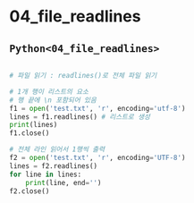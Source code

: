 # 04_file_readlines

## `Python<04_file_readlines>`
```py

# 파일 읽기 : readlines()로 전체 파일 읽기

# 1개 행이 리스트의 요소
# 행 끝에 \n 포함되어 있음
f1 = open('test.txt', 'r', encoding='utf-8')
lines = f1.readlines() # 리스트로 생성
print(lines)
f1.close()

# 전체 라인 읽어서 1행씩 출력
f2 = open('test.txt', 'r', encoding='UTF-8')
lines = f2.readlines()
for line in lines:
    print(line, end='')
f2.close()
```


